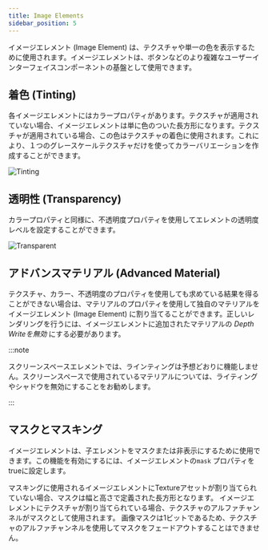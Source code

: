 ```yaml
---
title: Image Elements
sidebar_position: 5
---
```


イメージエレメント (Image Element) は、テクスチャや単一の色を表示するために使用されます。イメージエレメントは、ボタンなどのより複雑なユーザーインターフェイスコンポーネントの基盤として使用できます。

## 着色 (Tinting)

各イメージエレメントにはカラープロパティがあります。テクスチャが適用されていない場合、イメージエレメントは単に色のついた長方形になります。テクスチャが適用されている場合、この色はテクスチャの着色に使用されます。これにより、１つのグレースケールテクスチャだけを使ってカラーバリエーションを作成することができます。

![Tinting](/img/user-manual/user-interface/image-element/image-tinted.png)

## 透明性 (Transparency)

カラープロパティと同様に、不透明度プロパティを使用してエレメントの透明度レベルを設定することができます。

![Transparent](/img/user-manual/user-interface/image-element/image-transparent.png)

## アドバンスマテリアル (Advanced Material)

テクスチャ、カラー、不透明度のプロパティを使用しても求めている結果を得ることができない場合は、マテリアルのプロパティを使用して独自のマテリアルをイメージエレメント (Image Element) に割り当てることができます。正しいレンダリングを行うには、イメージエレメントに追加されたマテリアルの _Depth Writeを無効_ にする必要があります。

:::note

スクリーンスペースエレメントでは、ラインティングは予想どおりに機能しません。スクリーンスペースで使用されているマテリアルについては、ライティングやシャドウを無効にすることをお勧めします。

:::

## マスクとマスキング

イメージエレメントは、子エレメントをマスクまたは非表示にするために使用できます。この機能を有効にするには、イメージエレメントの`mask` プロパティをtrueに設定します。

マスキングに使用されるイメージエレメントにTextureアセットが割り当てられていない場合、マスクは幅と高さで定義された長方形となります。
イメージエレメントにテクスチャが割り当てられている場合、テクスチャのアルファチャンネルがマスクとして使用されます。
画像マスクは1ビットであるため、テクスチャのアルファチャンネルを使用してマスクをフェードアウトすることはできません。
